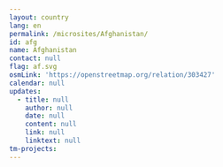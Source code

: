 ```yaml
---
layout: country
lang: en
permalink: /microsites/Afghanistan/
id: afg
name: Afghanistan
contact: null
flag: af.svg
osmLink: 'https://openstreetmap.org/relation/303427'
calendar: null
updates:
  - title: null
    author: null
    date: null
    content: null
    link: null
    linktext: null
tm-projects:
---
```

